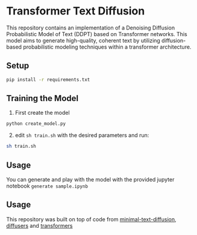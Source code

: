 # Transformer Text Diffusion


This repository contains an implementation of a Denoising Diffusion Probabilistic Model of Text (DDPT) based on Transformer networks. This model aims to generate high-quality, coherent text by utilizing diffusion-based probabilistic modeling techniques within a transformer architecture.


## Setup

```bash
pip install -r requirements.txt
```


## Training the Model

1. First create the model
```bash
python create_model.py
```
2. edit `sh train.sh` with the desired parameters and run:
```bash
sh train.sh
```
## Usage

You can generate and play with the model with the provided jupyter notebook `generate sample.ipynb`

## Usage

This repository was built on top of code from [minimal-text-diffusion](https://github.com/madaan/minimal-text-diffusion), [diffusers](https://github.com/huggingface/diffusers) and [transformers](https://github.com/huggingface/transformers)